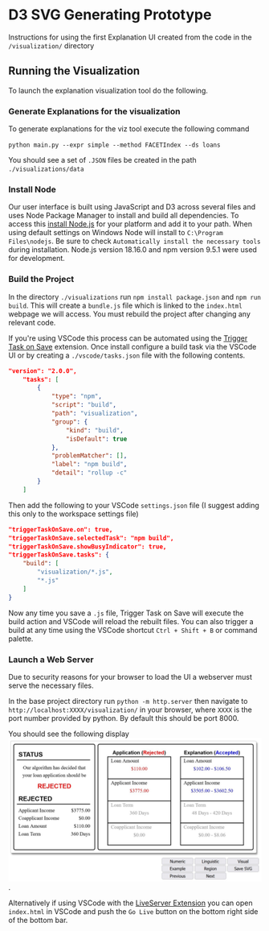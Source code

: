 # D3 SVG Generating Prototype

Instructions for using the first Explanation UI created from the code in the `/visualization/` directory

## Running the Visualization

To launch the explanation visualization tool do the following.

### Generate Explanations for the visualization

To generate explanations for the viz tool execute the following command

`python main.py --expr simple --method FACETIndex --ds loans`

You should see a set of `.JSON` files be created in the path `./visualizations/data`

### Install Node

Our user interface is built using JavaScript and D3 across several files and uses Node Package Manager to install and build all dependencies. To access this [install Node.js](https://nodejs.org/en/download) for your platform and add it to your path. When using default settings on Windows Node will install to `C:\Program Files\nodejs`. Be sure to check `Automatically install the necessary tools` during installation. Node.js version 18.16.0 and npm version 9.5.1 were used for development.

### Build the Project

In the directory `./visualizations` run `npm install package.json` and `npm run build`. This will create a `bundle.js` file which is linked to the `index.html` webpage we will access. You must rebuild the project after changing any relevant code.

If you're using VSCode this process can be automated using the [Trigger Task on Save](https://marketplace.visualstudio.com/items?itemName=Gruntfuggly.triggertaskonsave) extension. Once install configure a build task via the VSCode UI or by creating a `./vscode/tasks.json` file with the following contents.

```json
"version": "2.0.0",
    "tasks": [
        {
            "type": "npm",
            "script": "build",
            "path": "visualization",
            "group": {
                "kind": "build",
                "isDefault": true
            },
            "problemMatcher": [],
            "label": "npm build",
            "detail": "rollup -c"
        }
    ]
```

Then add the following to your VSCode `settings.json` file (I suggest adding this only to the workspace settings file)

```json
"triggerTaskOnSave.on": true,
"triggerTaskOnSave.selectedTask": "npm build",
"triggerTaskOnSave.showBusyIndicator": true,
"triggerTaskOnSave.tasks": {
    "build": [
        "visualization/*.js",
        "*.js"
    ]
}
```

Now any time you save a `.js` file, Trigger Task on Save will execute the build action and VSCode will reload the rebuilt files. You can also trigger a build at any time using the VSCode shortcut `Ctrl + Shift + B` or command palette.

### Launch a Web Server

Due to security reasons for your browser to load the UI a webserver must serve the necessary files.

In the base project directory run `python -m http.server` then navigate to `http://localhost:XXXX/visualization/` in your browser, where `XXXX` is the port number provided by python. By default this should be port 8000.

You should see the following display ![/figures/ui_screenshot.jpg](/figures/ui_screenshot.jpg).

Alternatively if using VSCode with the [LiveServer Extension](https://marketplace.visualstudio.com/items?itemName=ritwickdey.LiveServer) you can open `index.html` in VSCode and push the `Go Live` button on the bottom right side of the bottom bar.
